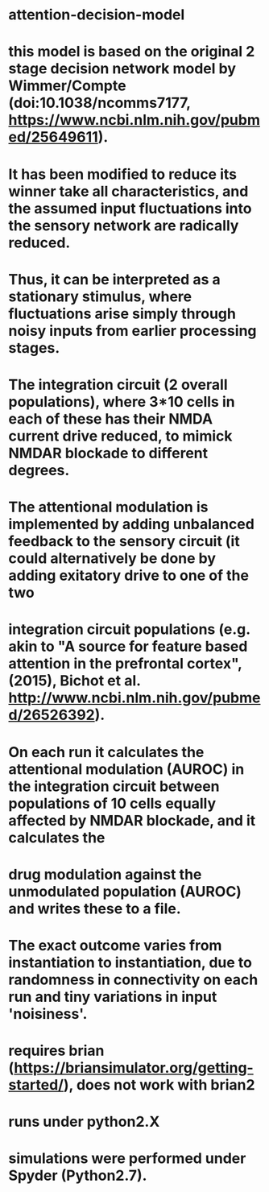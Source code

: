 # attention-decision-model
# this model is based on the original 2 stage decision network model by Wimmer/Compte (doi:10.1038/ncomms7177, https://www.ncbi.nlm.nih.gov/pubmed/25649611). 
# It has been modified to reduce its winner take all characteristics, and the assumed input fluctuations into the sensory network are radically reduced.
# Thus, it can be interpreted as a stationary stimulus, where fluctuations arise simply through noisy inputs from earlier processing stages. 
# The integration circuit (2 overall populations), where 3*10 cells in each of these has their NMDA current drive reduced, to mimick NMDAR blockade to different degrees.
# The attentional modulation is implemented by adding unbalanced feedback to the sensory circuit (it could alternatively be done by adding exitatory drive to one of the two 
# integration circuit populations (e.g. akin to "A source for feature based attention in the prefrontal cortex", (2015), Bichot et al. http://www.ncbi.nlm.nih.gov/pubmed/26526392). 
# On each run it calculates the attentional modulation (AUROC) in the integration circuit between populations of 10 cells equally affected by NMDAR blockade, and it calculates the 
# drug modulation against the unmodulated population (AUROC) and writes these to a file. 
# The exact outcome varies from instantiation to instantiation, due to randomness in connectivity on each run and tiny variations in input 'noisiness'.
# requires brian (https://briansimulator.org/getting-started/), does not work with brian2
# runs under python2.X
# simulations were performed under Spyder (Python2.7).
